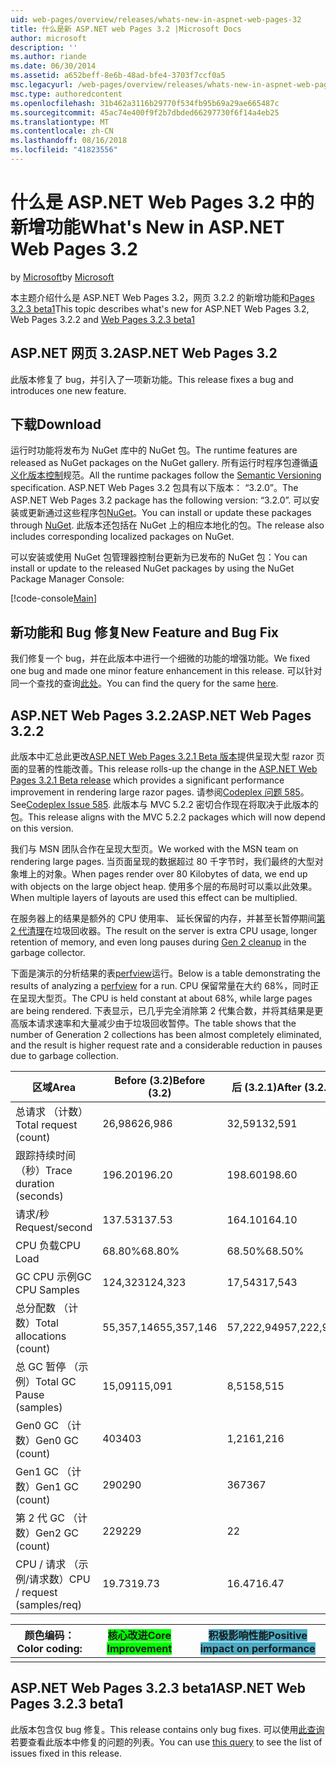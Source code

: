 ```yaml
---
uid: web-pages/overview/releases/whats-new-in-aspnet-web-pages-32
title: 什么是新 ASP.NET web Pages 3.2 |Microsoft Docs
author: microsoft
description: ''
ms.author: riande
ms.date: 06/30/2014
ms.assetid: a652beff-8e6b-48ad-bfe4-3703f7ccf0a5
msc.legacyurl: /web-pages/overview/releases/whats-new-in-aspnet-web-pages-32
msc.type: authoredcontent
ms.openlocfilehash: 31b462a3116b29770f534fb95b69a29ae665487c
ms.sourcegitcommit: 45ac74e400f9f2b7dbded66297730f6f14a4eb25
ms.translationtype: MT
ms.contentlocale: zh-CN
ms.lasthandoff: 08/16/2018
ms.locfileid: "41823556"
---
```

<a name="whats-new-in-aspnet-web-pages-32"></a><span data-ttu-id="8b5a9-102">什么是 ASP.NET Web Pages 3.2 中的新增功能</span><span class="sxs-lookup"><span data-stu-id="8b5a9-102">What's New in ASP.NET Web Pages 3.2</span></span>
====================
<span data-ttu-id="8b5a9-103">by [Microsoft](https://github.com/microsoft)</span><span class="sxs-lookup"><span data-stu-id="8b5a9-103">by [Microsoft](https://github.com/microsoft)</span></span>

<span data-ttu-id="8b5a9-104">本主题介绍什么是 ASP.NET Web Pages 3.2，网页 3.2.2 的新增功能和[Pages 3.2.3 beta1](https://blogs.msdn.com/b/webdev/archive/2014/12/17/asp-net-mvc-5-2-3-web-pages-5-2-3-and-web-api-5-2-3-beta-releases.aspx)</span><span class="sxs-lookup"><span data-stu-id="8b5a9-104">This topic describes what's new for ASP.NET Web Pages 3.2, Web Pages 3.2.2 and [Web Pages 3.2.3 beta1](https://blogs.msdn.com/b/webdev/archive/2014/12/17/asp-net-mvc-5-2-3-web-pages-5-2-3-and-web-api-5-2-3-beta-releases.aspx)</span></span>

## <a name="aspnet-web-pages-32"></a><span data-ttu-id="8b5a9-105">ASP.NET 网页 3.2</span><span class="sxs-lookup"><span data-stu-id="8b5a9-105">ASP.NET Web Pages 3.2</span></span>

<span data-ttu-id="8b5a9-106">此版本修复了 bug，并引入了一项新功能。</span><span class="sxs-lookup"><span data-stu-id="8b5a9-106">This release fixes a bug and introduces one new feature.</span></span>

## <a name="download"></a><span data-ttu-id="8b5a9-107">下载</span><span class="sxs-lookup"><span data-stu-id="8b5a9-107">Download</span></span>

<span data-ttu-id="8b5a9-108">运行时功能将发布为 NuGet 库中的 NuGet 包。</span><span class="sxs-lookup"><span data-stu-id="8b5a9-108">The runtime features are released as NuGet packages on the NuGet gallery.</span></span> <span data-ttu-id="8b5a9-109">所有运行时程序包遵循[语义化版本控制](http://semver.org/)规范。</span><span class="sxs-lookup"><span data-stu-id="8b5a9-109">All the runtime packages follow the [Semantic Versioning](http://semver.org/) specification.</span></span> <span data-ttu-id="8b5a9-110">ASP.NET Web Pages 3.2 包具有以下版本： &ldquo;3.2.0&rdquo;。</span><span class="sxs-lookup"><span data-stu-id="8b5a9-110">The ASP.NET Web Pages 3.2 package has the following version: &ldquo;3.2.0&rdquo;.</span></span> <span data-ttu-id="8b5a9-111">可以安装或更新通过这些程序包[NuGet](http://www.nuget.org/packages/Microsoft.AspNet.WebPages/)。</span><span class="sxs-lookup"><span data-stu-id="8b5a9-111">You can install or update these packages through [NuGet](http://www.nuget.org/packages/Microsoft.AspNet.WebPages/).</span></span> <span data-ttu-id="8b5a9-112">此版本还包括在 NuGet 上的相应本地化的包。</span><span class="sxs-lookup"><span data-stu-id="8b5a9-112">The release also includes corresponding localized packages on NuGet.</span></span>

<span data-ttu-id="8b5a9-113">可以安装或使用 NuGet 包管理器控制台更新为已发布的 NuGet 包：</span><span class="sxs-lookup"><span data-stu-id="8b5a9-113">You can install or update to the released NuGet packages by using the NuGet Package Manager Console:</span></span>

[!code-console[Main](whats-new-in-aspnet-web-pages-32/samples/sample1.cmd)]

## <a name="new-feature-and-bug-fix"></a><span data-ttu-id="8b5a9-114">新功能和 Bug 修复</span><span class="sxs-lookup"><span data-stu-id="8b5a9-114">New Feature and Bug Fix</span></span>

<span data-ttu-id="8b5a9-115">我们修复一个 bug，并在此版本中进行一个细微的功能的增强功能。</span><span class="sxs-lookup"><span data-stu-id="8b5a9-115">We fixed one bug and made one minor feature enhancement in this release.</span></span> <span data-ttu-id="8b5a9-116">可以针对同一个查找的查询[此处](https://aspnetwebstack.codeplex.com/workitem/list/advanced?keyword=&amp;status=Closed&amp;type=All&amp;priority=All&amp;release=v5.2%20RC|v5.2%20RTM&amp;assignedTo=All&amp;component=Web%20Pages%2FRazor&amp;sortField=Id&amp;sortDirection=Descending&amp;page=0&amp;reasonClosed=Fixed)。</span><span class="sxs-lookup"><span data-stu-id="8b5a9-116">You can find the query for the same [here](https://aspnetwebstack.codeplex.com/workitem/list/advanced?keyword=&amp;status=Closed&amp;type=All&amp;priority=All&amp;release=v5.2%20RC|v5.2%20RTM&amp;assignedTo=All&amp;component=Web%20Pages%2FRazor&amp;sortField=Id&amp;sortDirection=Descending&amp;page=0&amp;reasonClosed=Fixed).</span></span>

## <a name="aspnet-web-pages-322"></a><span data-ttu-id="8b5a9-117">ASP.NET Web Pages 3.2.2</span><span class="sxs-lookup"><span data-stu-id="8b5a9-117">ASP.NET Web Pages 3.2.2</span></span>

<span data-ttu-id="8b5a9-118">此版本中汇总此更改[ASP.NET Web Pages 3.2.1 Beta 版本](https://blogs.msdn.com/b/webdev/archive/2014/07/28/announcing-the-beta-release-of-web-pages-3-2-1.aspx)提供呈现大型 razor 页面的显著的性能改善。</span><span class="sxs-lookup"><span data-stu-id="8b5a9-118">This release rolls-up the change in the [ASP.NET Web Pages 3.2.1 Beta release](https://blogs.msdn.com/b/webdev/archive/2014/07/28/announcing-the-beta-release-of-web-pages-3-2-1.aspx) which provides a significant performance improvement in rendering large razor pages.</span></span> <span data-ttu-id="8b5a9-119">请参阅[Codeplex 问题 585](https://aspnetwebstack.codeplex.com/workitem/585)。</span><span class="sxs-lookup"><span data-stu-id="8b5a9-119">See[Codeplex Issue 585](https://aspnetwebstack.codeplex.com/workitem/585).</span></span> <span data-ttu-id="8b5a9-120">此版本与 MVC 5.2.2 密切合作现在将取决于此版本的包。</span><span class="sxs-lookup"><span data-stu-id="8b5a9-120">This release aligns with the MVC 5.2.2 packages which will now depend on this version.</span></span>

<span data-ttu-id="8b5a9-121">我们与 MSN 团队合作在呈现大型页。</span><span class="sxs-lookup"><span data-stu-id="8b5a9-121">We worked with the MSN team on rendering large pages.</span></span> <span data-ttu-id="8b5a9-122">当页面呈现的数据超过 80 千字节时，我们最终的大型对象堆上的对象。</span><span class="sxs-lookup"><span data-stu-id="8b5a9-122">When pages render over 80 Kilobytes of data, we end up with objects on the large object heap.</span></span> <span data-ttu-id="8b5a9-123">使用多个层的布局时可以乘以此效果。</span><span class="sxs-lookup"><span data-stu-id="8b5a9-123">When multiple layers of layouts are used this effect can be multiplied.</span></span>

<span data-ttu-id="8b5a9-124">在服务器上的结果是额外的 CPU 使用率、 延长保留的内存，并甚至长暂停期间[第 2 代清理](https://msdn.microsoft.com/en-us/library/ms973837.aspx)在垃圾回收器。</span><span class="sxs-lookup"><span data-stu-id="8b5a9-124">The result on the server is extra CPU usage, longer retention of memory, and even long pauses during [Gen 2 cleanup](https://msdn.microsoft.com/en-us/library/ms973837.aspx) in the garbage collector.</span></span>

<span data-ttu-id="8b5a9-125">下面是演示的分析结果的表[perfview](https://channel9.msdn.com/Series/PerfView-Tutorial)运行。</span><span class="sxs-lookup"><span data-stu-id="8b5a9-125">Below is a table demonstrating the results of analyzing a [perfview](https://channel9.msdn.com/Series/PerfView-Tutorial) for a run.</span></span> <span data-ttu-id="8b5a9-126">CPU 保留常量在大约 68%，同时正在呈现大型页。</span><span class="sxs-lookup"><span data-stu-id="8b5a9-126">The CPU is held constant at about 68%, while large pages are being rendered.</span></span> <span data-ttu-id="8b5a9-127">下表显示，已几乎完全消除第 2 代集合数，并将其结果是更高版本请求速率和大量减少由于垃圾回收暂停。</span><span class="sxs-lookup"><span data-stu-id="8b5a9-127">The table shows that the number of Generation 2 collections has been almost completely eliminated, and the result is higher request rate and a considerable reduction in pauses due to garbage collection.</span></span>

| <span data-ttu-id="8b5a9-128">**区域**</span><span class="sxs-lookup"><span data-stu-id="8b5a9-128">**Area**</span></span> | <span data-ttu-id="8b5a9-129">**Before (3.2)**</span><span class="sxs-lookup"><span data-stu-id="8b5a9-129">**Before (3.2)**</span></span> | <span data-ttu-id="8b5a9-130">**后 (3.2.1)**</span><span class="sxs-lookup"><span data-stu-id="8b5a9-130">**After (3.2.1)**</span></span> | <span data-ttu-id="8b5a9-131">**增量 %**</span><span class="sxs-lookup"><span data-stu-id="8b5a9-131">**Delta %**</span></span> |
| --- | --- | --- | --- |
| <span data-ttu-id="8b5a9-132">总请求 （计数）</span><span class="sxs-lookup"><span data-stu-id="8b5a9-132">Total request (count)</span></span> | <span data-ttu-id="8b5a9-133">26,986</span><span class="sxs-lookup"><span data-stu-id="8b5a9-133">26,986</span></span> | <span data-ttu-id="8b5a9-134">32,591</span><span class="sxs-lookup"><span data-stu-id="8b5a9-134">32,591</span></span> | <span data-ttu-id="8b5a9-135"><font style="background-color: #4bacc6">20.80%</font></span><span class="sxs-lookup"><span data-stu-id="8b5a9-135"><font style="background-color: #4bacc6">20.80%</font></span></span> |
| <span data-ttu-id="8b5a9-136">跟踪持续时间 （秒）</span><span class="sxs-lookup"><span data-stu-id="8b5a9-136">Trace duration (seconds)</span></span> | <span data-ttu-id="8b5a9-137">196.20</span><span class="sxs-lookup"><span data-stu-id="8b5a9-137">196.20</span></span> | <span data-ttu-id="8b5a9-138">198.60</span><span class="sxs-lookup"><span data-stu-id="8b5a9-138">198.60</span></span> | <span data-ttu-id="8b5a9-139">1.20%</span><span class="sxs-lookup"><span data-stu-id="8b5a9-139">1.20%</span></span> |
| <span data-ttu-id="8b5a9-140">请求/秒</span><span class="sxs-lookup"><span data-stu-id="8b5a9-140">Request/second</span></span> | <span data-ttu-id="8b5a9-141">137.53</span><span class="sxs-lookup"><span data-stu-id="8b5a9-141">137.53</span></span> | <span data-ttu-id="8b5a9-142">164.10</span><span class="sxs-lookup"><span data-stu-id="8b5a9-142">164.10</span></span> | <span data-ttu-id="8b5a9-143"><font style="background-color: #4bacc6">19.30%</font></span><span class="sxs-lookup"><span data-stu-id="8b5a9-143"><font style="background-color: #4bacc6">19.30%</font></span></span> |
| <span data-ttu-id="8b5a9-144">CPU 负载</span><span class="sxs-lookup"><span data-stu-id="8b5a9-144">CPU Load</span></span> | <span data-ttu-id="8b5a9-145">68.80%</span><span class="sxs-lookup"><span data-stu-id="8b5a9-145">68.80%</span></span> | <span data-ttu-id="8b5a9-146">68.50%</span><span class="sxs-lookup"><span data-stu-id="8b5a9-146">68.50%</span></span> |  <span data-ttu-id="8b5a9-147">-0.40%</span><span class="sxs-lookup"><span data-stu-id="8b5a9-147">-0.40%</span></span> |
| <span data-ttu-id="8b5a9-148">GC CPU 示例</span><span class="sxs-lookup"><span data-stu-id="8b5a9-148">GC CPU Samples</span></span> | <span data-ttu-id="8b5a9-149">124,323</span><span class="sxs-lookup"><span data-stu-id="8b5a9-149">124,323</span></span> | <span data-ttu-id="8b5a9-150">17,543</span><span class="sxs-lookup"><span data-stu-id="8b5a9-150">17,543</span></span> | <span data-ttu-id="8b5a9-151"><font style="background-color: #4bacc6">-85.90%</font></span><span class="sxs-lookup"><span data-stu-id="8b5a9-151"><font style="background-color: #4bacc6">-85.90%</font></span></span> |
| <span data-ttu-id="8b5a9-152">总分配数 （计数）</span><span class="sxs-lookup"><span data-stu-id="8b5a9-152">Total allocations (count)</span></span> | <span data-ttu-id="8b5a9-153">55,357,146</span><span class="sxs-lookup"><span data-stu-id="8b5a9-153">55,357,146</span></span> | <span data-ttu-id="8b5a9-154">57,222,949</span><span class="sxs-lookup"><span data-stu-id="8b5a9-154">57,222,949</span></span> | <span data-ttu-id="8b5a9-155">3.40%</span><span class="sxs-lookup"><span data-stu-id="8b5a9-155">3.40%</span></span> |
| <span data-ttu-id="8b5a9-156">总 GC 暂停 （示例）</span><span class="sxs-lookup"><span data-stu-id="8b5a9-156">Total GC Pause (samples)</span></span> | <span data-ttu-id="8b5a9-157">15,091</span><span class="sxs-lookup"><span data-stu-id="8b5a9-157">15,091</span></span> | <span data-ttu-id="8b5a9-158">8,515</span><span class="sxs-lookup"><span data-stu-id="8b5a9-158">8,515</span></span> | <span data-ttu-id="8b5a9-159"><font style="background-color: #4bacc6">-43.60%</font></span><span class="sxs-lookup"><span data-stu-id="8b5a9-159"><font style="background-color: #4bacc6">-43.60%</font></span></span> |
| <span data-ttu-id="8b5a9-160">Gen0 GC （计数）</span><span class="sxs-lookup"><span data-stu-id="8b5a9-160">Gen0 GC (count)</span></span> | <span data-ttu-id="8b5a9-161">403</span><span class="sxs-lookup"><span data-stu-id="8b5a9-161">403</span></span> | <span data-ttu-id="8b5a9-162">1,216</span><span class="sxs-lookup"><span data-stu-id="8b5a9-162">1,216</span></span> | <span data-ttu-id="8b5a9-163">201.70%</span><span class="sxs-lookup"><span data-stu-id="8b5a9-163">201.70%</span></span> |
| <span data-ttu-id="8b5a9-164">Gen1 GC （计数）</span><span class="sxs-lookup"><span data-stu-id="8b5a9-164">Gen1 GC (count)</span></span> | <span data-ttu-id="8b5a9-165">290</span><span class="sxs-lookup"><span data-stu-id="8b5a9-165">290</span></span> | <span data-ttu-id="8b5a9-166">367</span><span class="sxs-lookup"><span data-stu-id="8b5a9-166">367</span></span> | <span data-ttu-id="8b5a9-167">26.60%</span><span class="sxs-lookup"><span data-stu-id="8b5a9-167">26.60%</span></span> |
| <span data-ttu-id="8b5a9-168">第 2 代 GC （计数）</span><span class="sxs-lookup"><span data-stu-id="8b5a9-168">Gen2 GC (count)</span></span> | <span data-ttu-id="8b5a9-169">229</span><span class="sxs-lookup"><span data-stu-id="8b5a9-169">229</span></span> | <span data-ttu-id="8b5a9-170">2</span><span class="sxs-lookup"><span data-stu-id="8b5a9-170">2</span></span> | <span data-ttu-id="8b5a9-171"><font style="background-color: #00ff00">-99.10%</font></span><span class="sxs-lookup"><span data-stu-id="8b5a9-171"><font style="background-color: #00ff00">-99.10%</font></span></span> |
| <span data-ttu-id="8b5a9-172">CPU / 请求 （示例/请求数）</span><span class="sxs-lookup"><span data-stu-id="8b5a9-172">CPU / request (samples/req)</span></span> | <span data-ttu-id="8b5a9-173">19.73</span><span class="sxs-lookup"><span data-stu-id="8b5a9-173">19.73</span></span> | <span data-ttu-id="8b5a9-174">16.47</span><span class="sxs-lookup"><span data-stu-id="8b5a9-174">16.47</span></span> | <span data-ttu-id="8b5a9-175">-16.50%</span><span class="sxs-lookup"><span data-stu-id="8b5a9-175">-16.50%</span></span> |

| <span data-ttu-id="8b5a9-176">颜色编码：</span><span class="sxs-lookup"><span data-stu-id="8b5a9-176">Color coding:</span></span> | <span data-ttu-id="8b5a9-177"><font style="background-color: #00ff00">核心改进</font></span><span class="sxs-lookup"><span data-stu-id="8b5a9-177"><font style="background-color: #00ff00">Core Improvement</font></span></span> | <span data-ttu-id="8b5a9-178"><font style="background-color: #4bacc6">积极影响性能</font></span><span class="sxs-lookup"><span data-stu-id="8b5a9-178"><font style="background-color: #4bacc6">Positive impact on performance</font></span></span> |
|---------------|-----------------------------------------------------------------|-------------------------------------------------------------------------------|
|               |                                                                 |                                                                               |

## <a name="aspnet-web-pages-323-beta1"></a><span data-ttu-id="8b5a9-179">ASP.NET Web Pages 3.2.3 beta1</span><span class="sxs-lookup"><span data-stu-id="8b5a9-179">ASP.NET Web Pages 3.2.3 beta1</span></span>

<span data-ttu-id="8b5a9-180">此版本包含仅 bug 修复。</span><span class="sxs-lookup"><span data-stu-id="8b5a9-180">This release contains only bug fixes.</span></span> <span data-ttu-id="8b5a9-181">可以使用[此查询](https://aspnetwebstack.codeplex.com/workitem/list/advanced?keyword=&amp;status=Closed&amp;type=All&amp;priority=All&amp;release=v5.2.3%20Beta&amp;assignedTo=All&amp;component=Web%20Pages%2FRazor&amp;sortField=LastUpdatedDate&amp;sortDirection=Descending&amp;page=0&amp;reasonClosed=Fixed)若要查看此版本中修复的问题的列表。</span><span class="sxs-lookup"><span data-stu-id="8b5a9-181">You can use [this query](https://aspnetwebstack.codeplex.com/workitem/list/advanced?keyword=&amp;status=Closed&amp;type=All&amp;priority=All&amp;release=v5.2.3%20Beta&amp;assignedTo=All&amp;component=Web%20Pages%2FRazor&amp;sortField=LastUpdatedDate&amp;sortDirection=Descending&amp;page=0&amp;reasonClosed=Fixed) to see the list of issues fixed in this release.</span></span>
